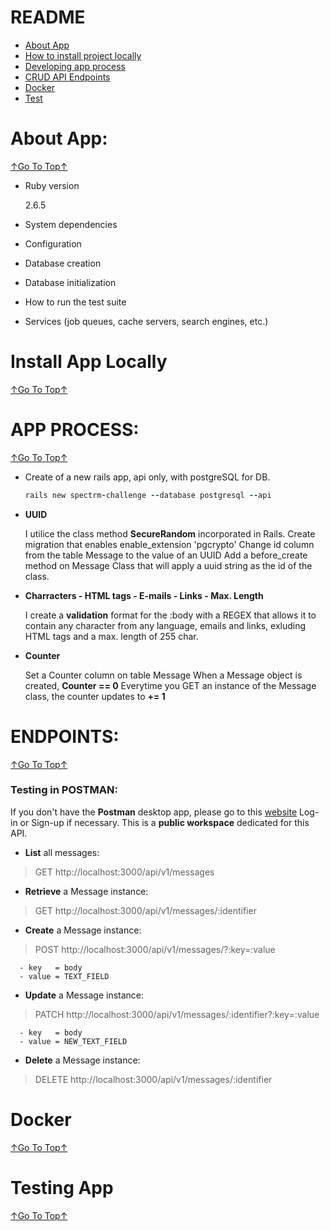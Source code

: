 # README

- [About App](https://github.com/rsmml/spectrm-challenge/blob/master/README.md#about-app)
- [How to install project locally](https://github.com/rsmml/spectrm-challenge/blob/master/README.md#install-app-locally)
- [Developing app process](https://github.com/rsmml/spectrm-challenge/blob/master/README.md#app-process)
- [CRUD API Endpoints](https://github.com/rsmml/spectrm-challenge/blob/master/README.md#endpoints)
- [Docker]()
- [Test]()

# About App:
[↑Go To Top↑](https://github.com/rsmml/spectrm-challenge/blob/master/README.md#readme)

* Ruby version

  2.6.5

* System dependencies

* Configuration

* Database creation

* Database initialization

* How to run the test suite

* Services (job queues, cache servers, search engines, etc.)

# Install App Locally
[↑Go To Top↑](https://github.com/rsmml/spectrm-challenge/blob/master/README.md#readme)

# APP PROCESS:
[↑Go To Top↑](https://github.com/rsmml/spectrm-challenge/blob/master/README.md#readme)

- Create of a new rails app, api only, with postgreSQL for DB.

  ```ruby
  rails new spectrm-challenge --database postgresql --api
  ```

- **UUID**

  I utilice the class method **SecureRandom** incorporated in Rails.
  Create migration that enables enable_extension 'pgcrypto'
  Change id column from the table Message to the value of an UUID
  Add a before_create method on Message Class that will apply a uuid string as the id of the class.

- **Charracters - HTML tags - E-mails - Links - Max. Length**

  I create a **validation** format for the :body with a REGEX that allows it to contain
  any character from any language, emails and links, exluding HTML tags and a max.
  length of 255 char.

- **Counter**

  Set a Counter column on table Message
  When a Message object is created, **Counter == 0**
  Everytime you GET an instance of the Message class, the counter updates to **+= 1**




# ENDPOINTS:
[↑Go To Top↑](https://github.com/rsmml/spectrm-challenge/blob/master/README.md#readme)

  ### Testing in POSTMAN:

  If you don't have the **Postman** desktop app, please go to this [website](https://www.postman.com/dark-shuttle-75858/workspace/spectrm-challenge/request/create?requestId=e1fabc34-985b-4624-9abb-ef4944462115)
  Log-in or Sign-up if necessary.
  This is a **public workspace** dedicated for this API.


  - **List** all messages:

  > GET http://localhost:3000/api/v1/messages

  - **Retrieve** a Message instance:

  > GET http://localhost:3000/api/v1/messages/:identifier

  - **Create** a Message instance:

  > POST http://localhost:3000/api/v1/messages/?:key=:value

      - key   = body
      - value = TEXT_FIELD

  - **Update** a Message instance:

  > PATCH http://localhost:3000/api/v1/messages/:identifier?:key=:value

      - key   = body
      - value = NEW_TEXT_FIELD

  - **Delete** a Message instance:

  > DELETE http://localhost:3000/api/v1/messages/:identifier

# Docker
[↑Go To Top↑](https://github.com/rsmml/spectrm-challenge/blob/master/README.md#readme)

# Testing App
[↑Go To Top↑](https://github.com/rsmml/spectrm-challenge/blob/master/README.md#readme)
